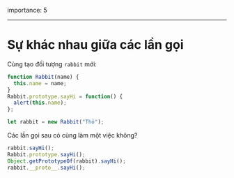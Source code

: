 importance: 5

---

# Sự khác nhau giữa các lần gọi

Cùng tạo đối tượng `rabbit` mới:

```js
function Rabbit(name) {
  this.name = name;
}
Rabbit.prototype.sayHi = function() {
  alert(this.name);
};

let rabbit = new Rabbit("Thỏ");
```

Các lần gọi sau có cùng làm một việc không?

```js
rabbit.sayHi();
Rabbit.prototype.sayHi();
Object.getPrototypeOf(rabbit).sayHi();
rabbit.__proto__.sayHi();
```
